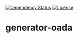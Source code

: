 [![Dependency Status](https://david-dm.org/oada/generator-oada.svg)](https://david-dm.org/oada/generator-oada)
[![License](http://img.shields.io/:license-Apache%202.0-green.svg)](http://www.apache.org/licenses/LICENSE-2.0.html)

# generator-oada #
